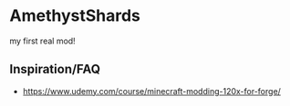 # AmethystShards
my first real mod!


## Inspiration/FAQ

- <https://www.udemy.com/course/minecraft-modding-120x-for-forge/>
